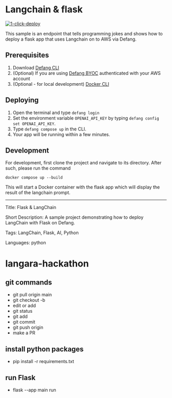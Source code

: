 # Langchain & flask

[![1-click-deploy](https://defang.io/deploy-with-defang.png)](https://portal.defang.dev/redirect?url=https%3A%2F%2Fgithub.com%2Fnew%3Ftemplate_name%3Dsample-langchain-template%26template_owner%3DDefangSamples)

This sample is an endpoint that tells programming jokes and shows how to deploy a flask app that uses Langchain on to AWS via Defang.

## Prerequisites

1. Download [Defang CLI](https://github.com/DefangLabs/defang)
2. (Optional) If you are using [Defang BYOC](https://docs.aws.amazon.com/cli/latest/userguide/cli-chap-configure.html) authenticated with your AWS account
3. (Optional - for local development) [Docker CLI](https://docs.docker.com/engine/install/)

## Deploying

1. Open the terminal and type `defang login`
2. Set the environment variable `OPENAI_API_KEY` by typing `defang config set OPENAI_API_KEY`.
3. Type `defang compose up` in the CLI.
4. Your app will be running within a few minutes.

## Development

For development, first clone the project and navigate to its directory. After such, please run the command

```
docker compose up --build
```

This will start a Docker container with the flask app which will display the result of the langchain prompt.

---

Title: Flask & LangChain

Short Description: A sample project demonstrating how to deploy LangChain with Flask on Defang.

Tags: LangChain, Flask, AI, Python

Languages: python
# langara-hackathon


## git commands
- git pull origin main
- git checkout -b <branch-name>
- edit or add
- git status
- git add <filename>
- git commit
- git push origin <branch-name>
- make a PR

## install python packages
- pip install -r requirements.txt

## run Flask
- flask --app main run